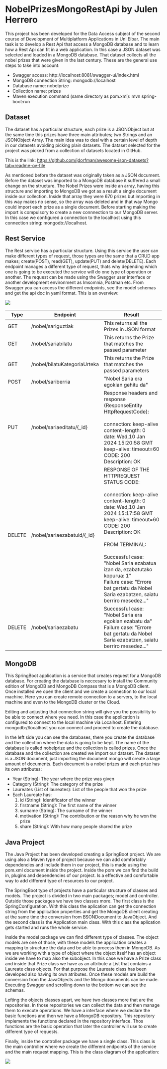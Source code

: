 # NobelPrizesMongoRestApi by Julen Herrero

This project has been developed for the Data Access subject of the second course of Development of Multiplatform Applications in Uni Eibar. The main task is to develop a Rest Api that access a MongoDB database and to learn how a Rest Api can fit in a web application. In this case a JSON dataset was selected and loaded in a MongoDB database. That dataset collects all the nobel prizes that were given in the last century. These are the general use steps to take into account:

- Swagger access: http://localhost:8081/swagger-ui/index.html
- MongoDB connection String: mongodb://localhost
- Database name: nobelprize
- Collection name: prizes
- Maven execution command (same directory as pom.xml): mvn spring-boot:run

## Dataset 
The dataset has a particular structure, each prize is a JSONObject but at the same time this prizes have three main attributes; two Strings and an JSONObject Array. The main idea was to deal with a certain level of depth in our datasets avoiding picking plain datasets. The dataset selected for the project was picked from a collection of datasets located in GitHub. 

This is the link: https://github.com/jdorfman/awesome-json-datasets?tab=readme-ov-file

As mentioned before the dataset was originally taken as a JSON document. Before the dataset was imported to a MongoDB database it suffered a small change on the structure. The Nobel Prizes were inside an array, having this structure and importing to MongoDB we got as a result a single document inside our collection. Inside that array they were 670 prizes but importing in this way makes no sense, so the array was deleted and in that way Mongo could import each prize as a single document. Before starting making the import is compulsory to create a new connnection to our MongoDB server. In this case we configured a connection to the localhost using this connection string: mongodb://localhost.

## Rest Service

The Rest service has a particular structure. Using this service the user can make different types of request, those types are the same that a CRUD app makes; create(POST), read(GET), update(PUT) and delete(DELETE). Each endpoint manages a different type of request, thats why depending which one is going to be executed the service will do one type of operation or another. The request can be made using the Swagger user interface or another development environment as Imsomnia, Postman etc. From Swagger you can access the different endpoints, see the model schemas and get the api doc in yaml format. This is an overview:

<img src="media/swaggercapt.JPG" width=%40>

|Type|Endpoint|Result|
|----|--------|------|
|GET |/nobel/sariguztiak| This returns all the Prizes in JSON format|
|GET |/nobel/sariabilatu| This returns the Prize that matches the passed parameter|
|GET |/nobel/bilatuKategoriaUrteka|This returns the Prize that matches the passed parameters|
|POST |/nobel/sariberria|"Nobel Saria era egokian gehitu da"|
|PUT |/nobel/sariaeditatu/{_id}|Response headers and response (ResponseEntity HttpRequestCode):<br><br>connection: keep-alive<br>content-length: 0<br>date: Wed,10 Jan 2024 15:20:58 GMT<br>keep-alive: timeout=60<br>CODE: 200<br>Description: OK|
|DELETE |/nobel/sariaezabatuid/{_id}|RESPONSE OF THE HTTPREQUEST STATUS CODE:<br><br>connection: keep-alive<br>content-length: 0<br>date: Wed,10 Jan 2024 15:17:58 GMT<br>keep-alive: timeout=60<br>CODE: 200<br>Description: OK<br><br>FROM TERMINAL:<br><br>Successful case: "Nobel Saria ezabatua izan da, ezabatutako kopurua: 1"<br>Failure case: "Errore bat gertatu da Nobel Saria ezabatzen, saiatu berriro mesedez..."|
|DELETE |/nobel/sariaezabatu|Successful case: "Nobel Saria era egokian ezabatu da"<br>Failure case: "Errore bat gertatu da Nobel Saria ezabatzen, saiatu berriro mesedez..."|

## MongoDB

This SpringBoot application is a service that creates request for a MongoDB database. For creating the database is neccesary to install the Community edition of MongoDB and MongoDB Compass that is a MongoDB client. Once installed we open the client and we create a connection to our local machine. Here you can create remote connection to a servers, to the local machine and even to the MongoDB cluster or the Cloud. 


Editing and adjusting that connection string will give you the possibility to be able to connect where you need. In this case the application is configured to connect to the local machine via Localhost. Entering mongodb://localhost you can connect and proceed to create the database. 


In the left side you can see the databases, there you create the database and the collection where the data is going to be kept. The name of the database is called nobelprize and the collection is called prizes. Once the database and the collection are created we import our dataset. The dataset is a JSON document, just importing the document mongo will create a large amount of documents. Each document is a nobel prizes and each prize has its own attributes:

- Year (String): The year where the prize was given
- Category (String): The category of the prize
- Laureates (List<Laureate> of laureates): List of the people that won the prize
- Each Laureate has:
  1. id (String): Identificator of the winner
  2. firstname (String): The first name of the winner
  3. surname (String): The surname of the winner
  4. motivation (String): The contribution or the reason why he won the prize
  5. share (String): With how many people shared the prize

## Java Project

The Java Project has been developed creating a SpringBoot project. We are using also a Maven type of project because we can add comfortably dependencies and include them in our project, this is made using the pom.xml document inside the project. Inside the pom we can find the build in, plugins and dependencies of our project. Is a effective and comfortable way to add different type of resources to our project.


The SpringBoot type of projects have a particular structure of classes and models. The project is divided in two main packages; model and controller. Outside those packages we have two classes more. The first class is the SpringConfiguration. With this class the aplication can get the connection string from the application properties and get the MongoDB client creating at the same time the conversion from BSONDocument to JavaObject. And the second class is the Application main class. With this class the aplication gets started and runs the whole service.


Inside the model package we can find different type of classes. The object models are one of those, with these models the application creates a mapping to structure the data and be able to process them in MongoDB. As we are working with a type of object where the object itself has an object inside we have to map also the subobject. In this case we have a Prize class and inside that Prize class we have as an attribute a List that contains a Laureate class objects. For that purpose the Laureate class has been developed also having its own atributes. Once these models are build the conversion from the JavaObjects and the Mongo documents can be made. Executing Swagger and scrolling down to the bottom we can see the schemas. 


Lefting the objects classes apart, we have two classes more that are the repositories. In those repositories we can collect the data and then manage them to execute operations. We have a interface where we declare the basic functions and then we have a MongoDB repository. This repository implements the functions declared in the repository interface. Thos functions are the basic operation that later the controller will use to create different type of requests.


Finally, inside the controller package we have a single class. This class is the main controller where we create the different endpoints of the service and the main request mapping. This is the class diagram of the application:

<img src="media/DiagramaRestApi.png" width=%40>
